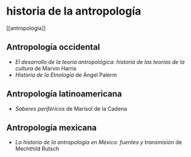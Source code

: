 # historia de la antropología
[[antropologia]]

## Antropología occidental
- *El desarrollo de la teoría antropológica: historia de las teorías de la cultura* de Marvin Harris
- *Historia de la Etnología* de Ángel Palerm

## Antropología latinoamericana
- *Saberes periféricos* de Marisol de la Cadena

## Antropología mexicana

- *La historia de la antropología en México: fuentes y transmisión* de Mechthild Rutsch
